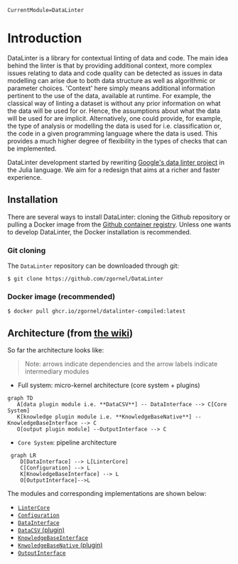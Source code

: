 ```@meta
CurrentModule=DataLinter
```

# Introduction

DataLinter is a library for contextual linting of data and code. The main idea behind the linter is that by providing additional context, more complex issues relating to data and code quality can be detected as issues in data modelling can arise due to both data structure as well as algorithmic or parameter choices. 'Context' here simply means additional information pertinent to the use of the data, available at runtime. For example, the classical way of linting a dataset is without any prior information on what the data will be used for or. Hence, the assumptions about what the data will be used for are implicit. Alternatively, one could provide, for example, the type of analysis or modelling the data is used for i.e. classification or, the code in a given programming language where the data is used. This provides a much higher degree of flexibility in the types of checks that can be implemented.

DataLinter development started by rewriting [Google's data linter project](https://github.com/brain-research/data-linter) in the Julia language. We aim for a redesign that aims at a richer and faster experience.

## Installation
There are several ways to install DataLinter: cloning the Github repository or pulling a Docker image from the [Github container registry](https://ghcr.io). Unless one wants to develop DataLinter, the Docker installation is recommended.

### Git cloning
The `DataLinter` repository can be downloaded through git:
```
$ git clone https://github.com/zgornel/DataLinter
```

### Docker image (recommended)
```
$ docker pull ghcr.io/zgornel/datalinter-compiled:latest
```

## Architecture (from [the wiki](https://github.com/zgornel/DataLinter/wiki/DataLinter-architecture))
So far the architecture looks like:

> Note:  arrows indicate dependencies and the arrow labels indicate intermediary modules
 
 - Full system: micro-kernel architecture (core system + plugins)
 ```mermaid
 graph TD
    A[data plugin module i.e. **DataCSV**] -- DataInterface --> C[Core System]
    K[knowledge plugin module i.e. **KnowledgeBaseNative**] -- KnowledgeBaseInterface --> C
    O[output plugin module] --OutputInterface --> C
```

 - `Core System`: pipeline architecture
```mermaid
 graph LR
    D[DataInterface] --> L[LinterCore]
    C[Configuration] --> L
    K[KnowledgeBaseInterface] --> L
    O[OutputInterface]-->L
```

The modules and corresponding implementations are shown below:
- [`LinterCore`](https://github.com/zgornel/DataLinter/blob/master/src/linter.jl)
- [`Configuration`](https://github.com/zgornel/DataLinter/blob/master/src/config.jl)
- [`DataInterface`](https://github.com/zgornel/DataLinter/blob/master/src/data.jl)
- [`DataCSV` (plugin)](https://github.com/zgornel/DataLinter/blob/master/src/plugins/csv.jl)
- [`KnowledgeBaseInterface`](https://github.com/zgornel/DataLinter/blob/master/src/kb.jl)
- [`KnwoledgeBaseNative` (plugin)](https://github.com/zgornel/DataLinter/blob/master/src/plugins/kb_native.jl)
- [`OutputInterface`](https://github.com/zgornel/DataLinter/blob/master/src/output.jl)
